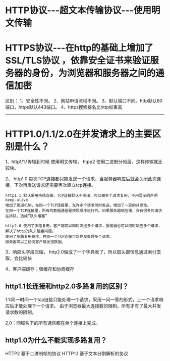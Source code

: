 # HTTP协议---超文本传输协议---使用明文传输
# HTTPS协议---在http的基础上增加了SSL/TLS协议 ，依靠安全证书来验证服务器的身份，为浏览器和服务器之间的通信加密
区别：
1、安全性不同。
2、网站申请流程不同。
3、默认端口不同。http默认80端口，https默认443端口。
4、https搜索排名比http权重高

---

 # HTTP1.0/1.1/2.0在并发请求上的主要区别是什么？

1、http1/1.1传输到时候 使用明文传输， htpp2 使用二进制分帧层，这样传输就比较快。

2、 http1.0 每次TCP连接都只能发送一个请求，当服务器响应后就会关闭此次连接，下次再发送请求还需要再次建立tcp连接。

    http1.1 默认采用持续连接，TCP连接默认不关闭，可以被多个请求复用，不用显示的声明 keep-alive.
    增加了管道机制，在同一个TCP连接里，允许多个请求同时发送，增加了一定的并发性。
    在同一个TCP连接里，所有的数据通信是按照顺序进行的。如果服务器响应慢，会有很多的请求在排队，造成“队头堵塞”

    http2.0 使用了多路复用，客户端可以同时发送多个请求，服务器也可以同时响应多个请求，解决了http的队头阻塞问题。
    使用了多路复用技术，在同一个TCP连接可以并发处理多个请求。
    服务器可以主动向客户端发送数据。

3、响应头字段压缩， http2.0做成了一个字典表了，所以取头部信息通过索引去取，会比较快

4、客户端缓存；强缓存和协商缓存




## http1.1长连接和http2.0多路复用的区别？
1.1:同一时间一个tcp链接只能处理一个请求，采用一问一答的形式，上一个请求响应后才能处理下一个请求。
由于浏览器最大连接数的限制，所有才有了最大并发请求数的限制。

2.0：同域名下的所有通信都在单个连接上完成。

## http1.0为什么不能实现多路复用？
HTTP2 基于二进制帧的协议
HTTP1.1 基于文本分割解析的协议
